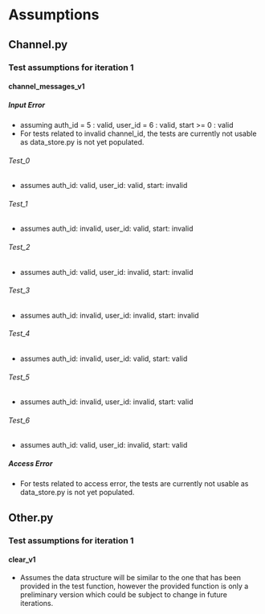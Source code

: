 # Assumptions

## Channel.py
### Test assumptions for iteration 1
#### channel_messages_v1
##### Input Error
- assuming auth_id = 5 : valid, user_id = 6 : valid, start >= 0 : valid
- For tests related to invalid channel_id, the tests are currently not usable as data_store.py is not yet populated.

###### Test_0
- assumes auth_id: valid, user_id: valid, start: invalid

###### Test_1
- assumes auth_id: invalid, user_id: valid, start: invalid

###### Test_2
- assumes auth_id: valid, user_id: invalid, start: invalid

###### Test_3
- assumes auth_id: invalid, user_id: invalid, start: invalid

###### Test_4
- assumes auth_id: invalid, user_id: valid, start: valid

###### Test_5
- assumes auth_id: invalid, user_id: invalid, start: valid

###### Test_6
- assumes auth_id: valid, user_id: invalid, start: valid


##### Access Error
- For tests related to access error, the tests are currently not usable as data_store.py is not yet populated.

## Other.py
### Test assumptions for iteration 1
#### clear_v1
- Assumes the data structure will be similar to the one that has been provided in the test function, however the provided function is only a preliminary version which could be subject to change in future iterations.